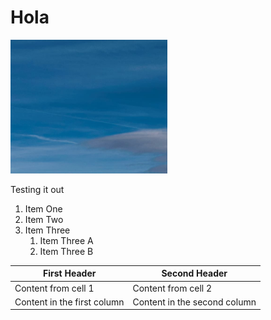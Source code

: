# Hola

![sky soemthing](pictures/image1.png)

Testing it out


1. Item One
1. Item Two
1. Item Three
   1. Item Three A
   1. Item Three B
   

<!-- TODO Riley this is fixed -->

First Header | Second Header
------------ | -------------
Content from cell 1 | Content from cell 2
Content in the first column | Content in the second column
